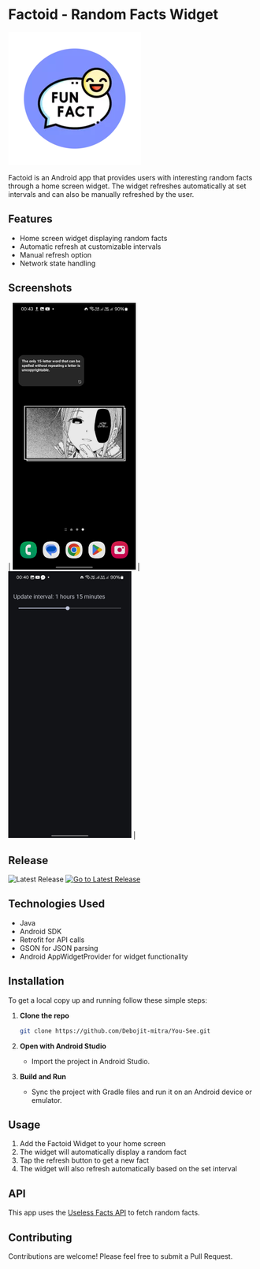 # Factoid - Random Facts Widget

![Factoid Logo](screenshots/logo.webp)

Factoid is an Android app that provides users with interesting random facts through a home screen widget. The widget refreshes automatically at set intervals and can also be manually refreshed by the user.

## Features

- Home screen widget displaying random facts
- Automatic refresh at customizable intervals
- Manual refresh option
- Network state handling

## Screenshots

| <img src="screenshots/Screenshot-1.jpg" width="250" height="auto"> | <img src="screenshots/Screenshot-2.jpg" width="250" height="auto"> |

## Release

![Latest Release](https://img.shields.io/github/v/release/Debojit-mitra/Factoid?social)
[![Go to Latest Release](https://img.shields.io/badge/Go%20to%20Latest%20Release-red)](https://github.com/Debojit-mitra/Factoid/releases/latest)

## Technologies Used

- Java
- Android SDK
- Retrofit for API calls
- GSON for JSON parsing
- Android AppWidgetProvider for widget functionality

## Installation

To get a local copy up and running follow these simple steps:

1. **Clone the repo**

   ```sh
   git clone https://github.com/Debojit-mitra/You-See.git

   ```

2. **Open with Android Studio**
   - Import the project in Android Studio.
3. **Build and Run**
   - Sync the project with Gradle files and run it on an Android device or emulator.

## Usage

1. Add the Factoid Widget to your home screen
2. The widget will automatically display a random fact
3. Tap the refresh button to get a new fact
4. The widget will also refresh automatically based on the set interval

## API

This app uses the [Useless Facts API](https://uselessfacts.jsph.pl/) to fetch random facts.

## Contributing

Contributions are welcome! Please feel free to submit a Pull Request.
